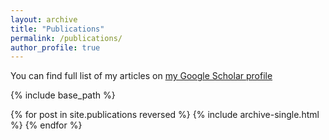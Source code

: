```yaml
---
layout: archive
title: "Publications"
permalink: /publications/
author_profile: true
---
```



  You can find full list of my articles on [my Google Scholar profile](https://scholar.google.it/citations?user=sDnmJ_YAAAAJ&hl=en)


{% include base_path %}

{% for post in site.publications reversed %}
  {% include archive-single.html %}
{% endfor %}
